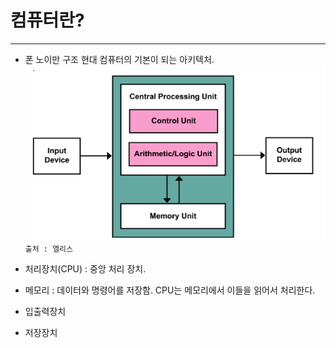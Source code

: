 # 컴퓨터란?

---

- 폰 노이만 구조
  현대 컴퓨터의 기본이 되는 아키텍처.
  ![img.png](img.png)`출처 : 엘리스`


- 처리장치(CPU) : 중앙 처리 장치.
- 메모리 : 데이터와 명령어를 저장함. CPU는 메모리에서 이들을 읽어서 처리한다.
- 입출력장치
- 저장장치
